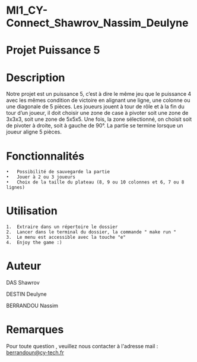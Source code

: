# MI1_CY-Connect_Shawrov_Nassim_Deulyne

# Projet Puissance 5

# Description
Notre projet est un puissance 5, c’est à dire le même jeu que le puissance 4 avec les mêmes condition de victoire en alignant une ligne, une colonne ou une diagonale de 5 pièces. Les joueurs jouent à tour de rôle et à la fin du tour d’un joueur, il doit choisir une zone de case à pivoter soit une zone de 3x3x3, soit une zone de 5x5x5. Une fois, la zone sélectionné, on choisit soit de pivoter à droite, soit à gauche de 90°. La partie se termine lorsque un joueur aligne 5 pièces.


# Fonctionnalités

	•	Possibilité de sauvegarde la partie 
	•	Jouer à 2 ou 3 joueurs
	•	Choix de la taille du plateau (8, 9 ou 10 colonnes et 6, 7 ou 8 lignes)



# Utilisation

	1.	Extraire dans un répertoire le dossier
	2.	Lancer dans le terminal du dossier, la commande " make run "
	3.	Le menu est accessible avec la touche "e"
	4.	Enjoy the game :)


# Auteur
DAS Shawrov

DESTIN Deulyne

BERRANDOU Nassim

# Remarques
Pour toute question , veuillez nous contacter à l'adresse mail : berrandoun@cy-tech.fr
